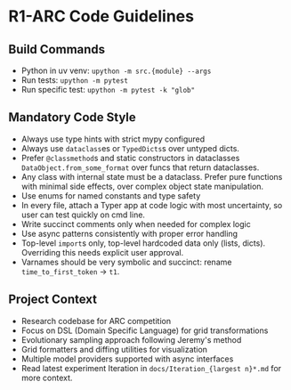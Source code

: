 # R1-ARC Code Guidelines

## Build Commands
- Python in uv venv: `upython -m src.{module} --args`
- Run tests: `upython -m pytest`
- Run specific test: `upython -m pytest -k "glob" ` 

## Mandatory Code Style
- Always use type hints with strict mypy configured
- Always use `dataclass`es or `TypedDicts`s over untyped dicts.
- Prefer `@classmethod`s and static constructors in dataclasses `DataObject.from_some_format` over funcs that return dataclasses.
- Any class with internal state must be a dataclass. Prefer pure functions with minimal side effects, over complex object state manipulation.
- Use enums for named constants and type safety
- In every file, attach a Typer app at code logic with most uncertainty, so user can test quickly on cmd line.
- Write succinct comments only when needed for complex logic
- Use async patterns consistently with proper error handling
- Top-level `import`s only, top-level hardcoded data only (lists, dicts). Overriding this needs explicit user approval.
- Varnames should be very symbolic and succinct: rename `time_to_first_token` -> `t1`.

## Project Context
- Research codebase for ARC competition
- Focus on DSL (Domain Specific Language) for grid transformations
- Evolutionary sampling approach following Jeremy's method
- Grid formatters and diffing utilities for visualization
- Multiple model providers supported with async interfaces
- Read latest experiment Iteration in `docs/Iteration_{largest n}*.md` for more context.